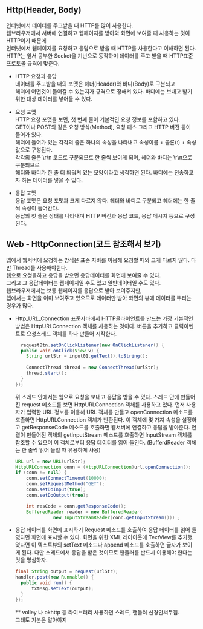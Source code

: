 ## Http(Header, Body)

인터넷에서 데이터를 주고받을 때 HTTP를 많이 사용한다.  
웹브라우저에서 서버에 연결하고 웹페이지를 받아와 화면에 보여줄 때 사용하는 것이 HTTP이기 때문에  
인터넷에서 웹페이지를 요청하고 응답으로 받을 때 HTTP를 사용한다고 이해하면 된다.  
HTTP는 앞서 공부한 Socket을 기반으로 동작하며 데이터를 주고 받을 때 HTTP표준 프로토콜 규격에 맞춘다.  

+ HTTP 요청과 응답  
  데이터를 주고받을 때의 포맷은 헤더(Header)와 바디(Body)로 구분되고  
  헤더에 어떤것이 들어갈 수 있는지가 규격으로 정해져 있다. 바디에는 보내고 받기위한 대상 데이터를 넣어둘 수 있다.

+ 요청 포맷  
  HTTP 요청 포맷을 보면, 첫 번째 줄이 기본적인 요청 정보를 포함하고 있다.  
  GET이나 POST와 같은 요청 방식(Method), 요청 패스 그리고 HTTP 버전 등이 들어가 있다.  
  헤더에 들어가 있는 각각의 줄은 하나의 속성을 나타내고 속성이름 + 콜론(:) + 속성값으로 구성된다.  
  각각의 줄은 \r\n 코드로 구분되므로 한 줄씩 보이게 되며, 헤더와 바디는 \r\n으로 구분되므로  
  헤더와 바디가 한 줄 더 띄워져 있는 모양이라고 생각하면 된다. 바디에는 전송하고자 하는 데이터를 넣을 수 있다.

+ 응답 포맷  
  응답 포맷은 요청 포맷과 크게 다르지 않다. 헤더와 바디로 구분되고 헤더에는 한 줄씩 속성이 들어간다.  
  응답의 첫 줄은 상태를 나타내며 HTTP 버전과 응답 코드, 응답 메시지 등으로 구성된다.
  
## Web - HttpConnection(코드 참조해서 보기)
앱에서 웹서버에 요청하는 방식은 표준 자바를 이용해 요청할 때와 크게 다르지 않다. 다만 Thread를 사용해야한다.  
웹으로 요청을하고 응답을 받으면 응답데이터를 화면에 보여줄 수 있다.  
그리고 그 응답데이터는 웹페이지일 수도 있고 일반데이터일 수도 있다.  
웹브라우저에서는 보통 웹페이지를 응답으로 받아 보여주지만,  
앱에서는 화면을 이미 보여주고 있으므로 데이터만 받아 화면의 뷰에 데이터를 뿌리는 경우가 많다.  

+ Http_URL_Connection
  표준자바에서 HTTP클라이언트를 만드는 가장 기본적인 방법은 HttpURLConnection 객체를 사용하는 것이다. 버튼을 추가하고 클릭이벤트로 요청스레드 객체를 하나 만들어 시작한다.    
  ```JAVA
    requestBtn.setOnClickListener(new OnClickListener() {
    public void onClick(View v) {
      String urlStr = input01.getText().toString();
	
      ConnectThread thread = new ConnectThread(urlStr);
      thread.start();
    }
  }); 
  ```
  위 스레드 안에서는 웹으로 요청을 보내고 응답을 받을 수 있다. 스레드 안에 만들어진 request 메소드를 보면 HttpURLConnection 객체를 사용하고 있다. 먼저 사용자가 입력한 URL 정보를 이용해 URL 객체를 만들고 openConnection 메소드를 호출하면 HttpURLConnection 객체가 반환된다. 이 객체에 몇 가지 속성을 설정하고 getResponseCode 메소드를 호출하면 웹서버에 연결하고 응답을 받아준다. 연결이 만들어진 객체의 getInputStream 메소드를 호출하면 InputStream 객체를 참조할 수 있으며 이 객체로부터 응답 데이터를 읽어 들인다. (BufferdReader 객체는 한 줄씩 읽어 들일 때 유용하게 사용)
  
  ```JAVA
  URL url = new URL(urlStr);
  HttpURLConnection conn = (HttpURLConnection)url.openConnection();
  if (conn != null) {
      conn.setConnectTimeout(10000);
      conn.setRequestMethod("GET");
      conn.setDoInput(true);
      conn.setDoOutput(true);

      int resCode = conn.getResponseCode();
      BufferedReader reader = new BufferedReader(
			  	new InputStreamReader(conn.getInputStream())) ;
  ```
+ 응답 데이터를 화면에 표시하기
  Request 메소드를 호출하여 응답 데이터를 읽어 들였다면 화면에 표시할 수 있다. 화면을 위한 XML 레이아웃에 TextView를 추가했었다면 이 텍스트뷰의 setText 메소드나 append 메소드를 호출하면 글자가 보이게 된다. 다만 스레드에서 응답을 받은 것이므로 핸들러를 반드시 이용해야 한다는 것을 명심하자.
  ```JAVA
  final String output = request(urlStr);
  handler.post(new Runnable() {
    public void run() {
        txtMsg.setText(output);
    }
  });
  ```
  
  ** volley 나 okhttp 등 라이브러리 사용하면 스레드, 핸들러 신경안써두됨.  
  그래도 기본은 알아야지
